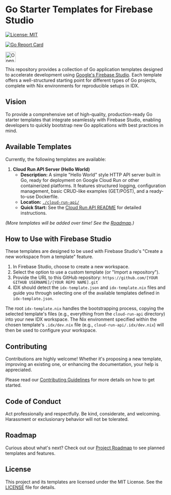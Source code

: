 # Go Starter Templates for Firebase Studio

[![License: MIT](https://img.shields.io/badge/License-MIT-yellow.svg)](LICENSE)
<!-- Add other badges as relevant, e.g., build status, PRs welcome -->
[![Go Report Card](https://goreportcard.com/badge/github.com/contextvibes/go-cloud-run-api-template)](https://goreportcard.com/report/github.com/contextvibes/go-cloud-run-api-template)

<a href="https://studio.firebase.google.com/new?template=https%3A%2F%2Fgithub.com%2Fcontextvibes%2Fgo-cloud-run-api-template">
  <picture>
    <source
      media="(prefers-color-scheme: dark)"
      srcset="https://cdn.firebasestudio.dev/btn/open_dark_32.svg">
    <source
      media="(prefers-color-scheme: light)"
      srcset="https://cdn.firebasestudio.dev/btn/open_light_32.svg">
    <img
      height="32"
      alt="Open in Firebase Studio"
      src="https://cdn.firebasestudio.dev/btn/open_blue_32.svg">
  </picture>
</a>

This repository provides a collection of Go application templates designed to accelerate development using [Google's Firebase Studio](https://idx.dev/). Each template offers a well-structured starting point for different types of Go projects, complete with Nix environments for reproducible setups in IDX.

## Vision

To provide a comprehensive set of high-quality, production-ready Go starter templates that integrate seamlessly with Firebase Studio, enabling developers to quickly bootstrap new Go applications with best practices in mind.

## Available Templates

Currently, the following templates are available:

1.  **Cloud Run API Server (Hello World)**
    *   **Description:** A simple "Hello World" style HTTP API server built in Go, ready for deployment on Google Cloud Run or other containerized platforms. It features structured logging, configuration management, basic CRUD-like examples (GET/POST), and a ready-to-use Dockerfile.
    *   **Location:** [`./cloud-run-api/`](./cloud-run-api/)
    *   **Quick Start:** See the [Cloud Run API README](./cloud-run-api/README.md) for detailed instructions.

*(More templates will be added over time! See the [Roadmap](ROADMAP.md).)*

## How to Use with Firebase Studio

These templates are designed to be used with Firebase Studio's "Create a new workspace from a template" feature.

1.  In Firebase Studio, choose to create a new workspace.
2.  Select the option to use a custom template (or "Import a repository").
3.  Provide the URL to this GitHub repository: `https://github.com/[YOUR GITHUB USERNAME]/[YOUR REPO NAME].git`
4.  IDX should detect the `idx-template.json` and `idx-template.nix` files and guide you through selecting one of the available templates defined in `idx-template.json`.

The root `idx-template.nix` handles the bootstrapping process, copying the selected template's files (e.g., everything from the `cloud-run-api` directory) into your new IDX workspace. The Nix environment specified within the chosen template's `.idx/dev.nix` file (e.g., `cloud-run-api/.idx/dev.nix`) will then be used to configure your workspace.

## Contributing

Contributions are highly welcome! Whether it's proposing a new template, improving an existing one, or enhancing the documentation, your help is appreciated.

Please read our [Contributing Guidelines](CONTRIBUTING.md) for more details on how to get started.

## Code of Conduct

Act professionally and respectfully. Be kind, considerate, and welcoming. Harassment or exclusionary behavior will not be tolerated.

## Roadmap

Curious about what's next? Check out our [Project Roadmap](ROADMAP.md) to see planned templates and features.

## License

This project and its templates are licensed under the MIT License. See the [LICENSE](LICENSE) file for details.
